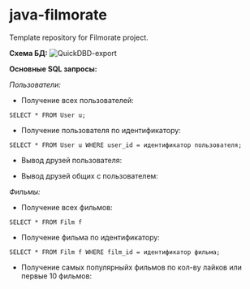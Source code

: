 # java-filmorate
Template repository for Filmorate project.

**Схема БД:**
![QuickDBD-export](https://user-images.githubusercontent.com/68199637/180275465-0a6671dc-832a-43b1-b2e2-b7f92bcac913.png)

**Основные SQL запросы:**

*Пользователи:*
 - Получение всех пользователей:
 
`SELECT * FROM User u;`

- Получение пользователя по идентификатору:

`SELECT * FROM User u
WHERE user_id = идентификатор пользователя;`

- Вывод друзей пользователя:


- Вывод друзей общих с пользователем:

*Фильмы:*

- Получение всех фильмов:

`SELECT * FROM Film f`

- Получение фильма по идентификатору:

`SELECT * FROM Film f
WHERE film_id = идентификатор фильма;`

- Получение самых популярныйх фильмов по кол-ву лайков или первые 10 фильмов:



